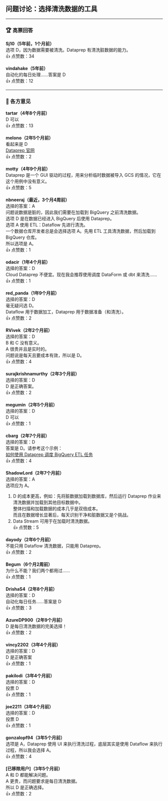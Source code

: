 ## 问题讨论：选择清洗数据的工具

---

### 🏆 高票回答

**Sj10（5年前，1个月前）**  
选项 D，因为数据需要被清洗。Dataprep 有清洗脏数据的能力。  
👍 点赞数：34

**vindahake（5年前）**  
自动化的每日处理……答案是 D  
👍 点赞数：12

---

### 💬 各方意见

**tartar（4年8个月前）**  
D 可以  
👍 点赞数：13

**melono（2年5个月前）**  
看起来是 D  
[Dataprep 官网](https://cloud.google.com/dataprep)  
👍 点赞数：2

**motty（4年9个月前）**  
Dataprep 是一个 GUI 驱动的过程，用来分析临时数据被导入 GCS 的情况，它在这个用例中没有意义。  
👍 点赞数：5

**nbneeraj（最近，3个月4周前）**  
选择的答案：A  
问题说数据是脏的，因此我们需要在加载到 BigQuery 之前清洗数据。  
选项 D 是在数据已经进入 BigQuery 后使用 Dataprep。  
选项 A 使用 ETL：Dataflow 先进行清洗。  
一个数据仓库开发者总是会选择选项 A。先用 ETL 工具清洗数据，然后加载到 BigQuery 仓库。  
所以选项是 A。  
👍 点赞数：1

**odacir（1年4个月前）**  
选择的答案：D  
Cloud Dataprep 不便宜。现在我会推荐使用调度 DataForm 或 dbt 来清洗……  
👍 点赞数：1

**red_panda（1年9个月前）**  
选择的答案：D  
毫无疑问选 D。  
Dataflow 用于数据加工，Dataprep 用于数据准备（和清洗）。  
👍 点赞数：2

**RVivek（2年2个月前）**  
选择的答案：D  
B 和 C 没有意义。  
A 很贵并且是实时的。  
问题说是每天且要成本有效，所以是 D。  
👍 点赞数：4

**surajkrishnamurthy（2年3个月前）**  
选择的答案：D  
D 是正确答案。  
👍 点赞数：2

**megumin（2年5个月前）**  
选择的答案：D  
D 可以  
👍 点赞数：1

**cbarg（2年7个月前）**  
选择的答案：D  
答案是 D。请参考这个示例：  
[如何使用 Dataprep 调度 BigQuery ETL 任务](https://medium.com/google-cloud/how-to-schedule-a-bigquery-etl-job-with-dataprep-b1c314883ab9)  
👍 点赞数：4

**ShadowLord（2年7个月前）**  
选择的答案：A  
选项应为 A。  
1. D 的成本更高，例如：先将脏数据加载到数据库，然后运行 Dataprep 作业来清洗数据并加载到其他目标数据中。  
整体扫描和加载数据的成本几乎是双倍成本。  
而且在数据增长显著后，每天识别干净和脏数据又是个挑战。  
2. Data Stream 可用于在加载时清洗数据。  
👍 点赞数：5

**dayody（2年6个月前）**  
不能只用 Dataflow 清洗数据，只能用 Dataprep。  
👍 点赞数：2

**Begum（6个月2周前）**  
为什么不能？我们两个都用过……  
👍 点赞数：1

**DrishaS4（2年8个月前）**  
选择的答案：D  
自动化每日任务……答案是 D  
👍 点赞数：3

**AzureDP900（2年9个月前）**  
D 是每日清洗数据的完美选择！  
👍 点赞数：2

**vincy2202（3年4个月前）**  
选择的答案：D  
D 是正确答案  
👍 点赞数：1

**pakilodi（3年4个月前）**  
选择的答案：D  
投票 D  
👍 点赞数：1

**joe2211（3年4个月前）**  
选择的答案：D  
投票 D  
👍 点赞数：1

**gonzalopf94（3年5个月前）**  
选项是 A，Dataprep 使用 UI 来执行清洗过程，底层其实是使用 Dataflow 来执行过程，所以我会选择 A。  
👍 点赞数：4

**[已移除用户]（3年5个月前）**  
A 和 D 都能解决问题。  
A 更贵，而问题要求是每日清洗数据。  
所以 D 是正确选择。  
👍 点赞数：2
